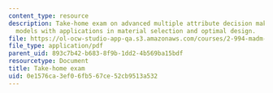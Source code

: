 ```yaml
---
content_type: resource
description: Take-home exam on advanced multiple attribute decision making (MADM)
  models with applications in material selection and optimal design.
file: https://ol-ocw-studio-app-qa.s3.amazonaws.com/courses/2-994-madm-with-applications-in-material-selection-and-optimal-design-january-iap-2007/0e1576ca3ef06fb567ce52cb9513a532_exam.pdf
file_type: application/pdf
parent_uid: 893c7b42-b683-8f9b-1dd2-4b569ba15bdf
resourcetype: Document
title: Take-home exam
uid: 0e1576ca-3ef0-6fb5-67ce-52cb9513a532
---
```

